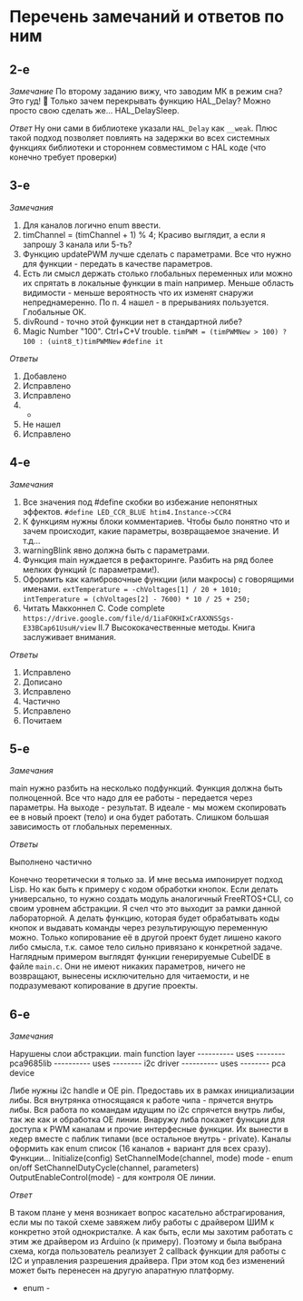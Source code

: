# Перечень замечаний и ответов по ним

## 2-e

_Замечание_ По второму заданию вижу, что заводим МК в режим сна? Это гуд! :slightly_smiling_face:
Только зачем перекрывать функцию HAL_Delay?
Можно просто свою сделать же... HAL_DelaySleep.

_Ответ_ Ну они сами в библиотеке указали `HAL_Delay` как `__weak`. Плюс такой подход позволяет
повлиять на задержки во всех системных функциях библиотеки и стороннем совместимом с HAL коде
(что конечно требует проверки)

## 3-е

_Замечания_

1. Для каналов логично enum ввести.
2. timChannel = (timChannel + 1) % 4; Красиво выглядит, а если я запрошу 3 канала или 5-ть?
3. Функцию updatePWM лучше сделать с параметрами. Все что нужно для функции - передать в качестве
параметров.
4. Есть ли смысл держать столько глобальных переменных или можно их спрятать в локальные функции
в main например. Меньше область видимости - меньше вероятность что их изменят снаружи непреднамеренно.
По п. 4 нашел - в прерываниях пользуется. Глобальные ОК.
5. divRound - точно этой функции нет в стандартной либе?
6. Magic Number "100". Ctrl+C+V trouble.
`timPWM = (timPWMNew > 100) ? 100 : (uint8_t)timPWMNew`
`#define it`

_Ответы_

1. Добавлено
2. Исправлено
3. Исправлено
4. -
5. Не нашел
6. Исправлено

## 4-е

_Замечания_

1. Все значения под #define скобки во избежание непонятных эффектов.
`#define LED_CCR_BLUE htim4.Instance->CCR4`
2. К функциям нужны блоки комментариев. Чтобы было понятно что и зачем происходит, какие параметры,
возвращаемое значение. И т.д...
3. warningBlink явно должна быть с параметрами.
4. Функция main нуждается в рефакторинге. Разбить на ряд более мелких функций (с параметрами!).
5. Оформить как калибровочные функции (или макросы) с говорящими именами.
`extTemperature = -chVoltages[1] / 20 + 1010;`
`intTemperature = (chVoltages[2] - 7600) * 10 / 25 + 250;`
6. Читать Макконнел С. Code complete `https://drive.google.com/file/d/1iaFOKHIxCrAXXNSSgs-E33BCap61UsuH/view`
II.7 Высококачественные методы. Книга заслуживает внимания.

_Ответы_

1. Исправлено
2. Дописано
3. Исправлено
4. Частично
5. Исправлено
6. Почитаем

## 5-е

_Замечания_

main нужно разбить на несколько подфункций.
Функция должна быть полноценной. Все что надо для ее работы - передается через параметры.
На выходе - результат. В идеале - мы можем скопировать ее в новый проект (тело) и она будет работать.
Слишком большая зависимость от глобальных переменных.

_Ответы_

Выполнено частично

Конечно теоретически я только за. И мне весьма импонирует подход Lisp. Но как быть к примеру с кодом обработки кнопок.
Если делать универсально, то нужно создать модуль аналогичный FreeRTOS+CLI, со своим уровнем абстракции.
Я счел что это выходит за рамки данной лабораторной. А делать функцию, которая будет обрабатывать коды кнопок и выдавать
команды через результирующую переменную можно. Только копирование её в другой проект будет лишено какого либо смысла,
т.к. самое тело сильно привязано к конкретной задаче.
Наглядным примером выглядят функции генерируемые CubeIDE в файле `main.c`. Они не имеют никаких параметров,
ничего не возвращают, вынесены исключительно для читаемости, и не подразумевают копирование в другие проекты.

## 6-е

_Замечания_

Нарушены слои абстракции.
main function layer
---------- uses --------
pca9685lib
---------- uses --------
i2c driver
---------- uses --------
pca device

Либе нужны i2c handle и OE pin. Предоставь их в рамках инициализации либы.
Вся внутрянка относящаяся к работе чипа - прячется внутрь либы.
Вся работа по командам идущим по i2c спрячется внутрь либы, так же как и обработка OE линии.
Внаружу либа покажет функции для доступа к PWM каналам и прочие интерфесные функции.
Их вынести в хедер вместе с паблик типами (все остальное внутрь - private).
Каналы оформить как enum список (16 каналов + вариант для всех сразу).
Функции...
Initialize(config)
SetChannelMode(channel, mode)
mode - enum on/off
SetChannelDutyCycle(channel, parameters)
OutputEnableControl(mode) - для контроля ОЕ линии.

_Ответ_

В таком плане у меня возникает вопрос касательно абстрагирования, если мы по такой схеме завяжем либу работы с
драйвером ШИМ к конкретно этой однокристалке. А как быть, если мы захотим работать с этим же драйвером из Arduino (к примеру).
Поэтому и была выбрана схема, когда пользователь реализует 2 callback функции для работы с I2C и управления разрешения драйвера.
При этом код без изменений может быть перенесен на другую апаратную платформу.

* enum -
